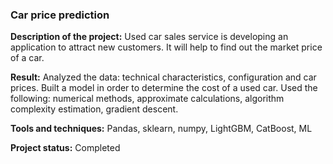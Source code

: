 ### Car price prediction

**Description of the project:** Used car sales service is developing an application to attract new customers. It will help to find out the market price of a car.

**Result:** Analyzed the data: technical characteristics, configuration and car prices. Built a model in order to determine the cost of a used car.
Used the following: numerical methods, approximate calculations, algorithm complexity estimation, gradient descent.

**Tools and techniques:** Pandas, sklearn, numpy, LightGBM, CatBoost, ML

**Project status:** Completed
